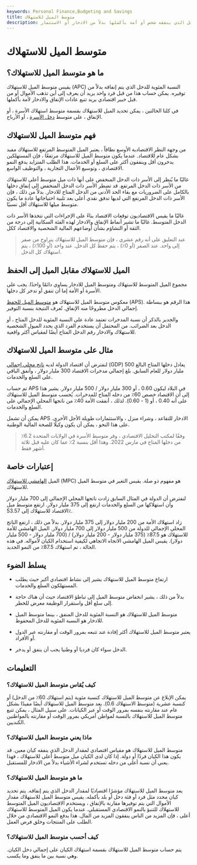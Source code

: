 ```yaml
---
keywords: Personal Finance,Budgeting and Savings
title: متوسط الميل للاستهلاك
description: يقيس متوسط الميل للاستهلاك النسبة المئوية للدخل الذي ينفقه شخص أو أمة بأكملها بدلاً من الادخار أو الاستثمار.
---
```


# متوسط الميل للاستهلاك
## ما هو متوسط الميل للاستهلاك؟

يقيس متوسط الميل للاستهلاك (APC) النسبة المئوية للدخل الذي يتم إنفاقه بدلاً من توفيره. يمكن حساب هذا من قبل فرد واحد يريد أن يعرف إلى أين تذهب الأموال أو من قبل خبير اقتصادي يريد تتبع عادات الإنفاق والادخار لأمة بأكملها.

في كلتا الحالتين ، يمكن تحديد الميل للاستهلاك بقسمة متوسط استهلاك الأسرة ، أو الإنفاق ، على متوسط [دخل الأسرة](/household_income) ، أو الأرباح.

## فهم متوسط الميل للاستهلاك

من وجهة النظر الاقتصادية الأوسع نطاقاً ، يعتبر الميل المتوسط المرتفع للاستهلاك مفيد بشكل عام للاقتصاد. عندما يكون متوسط الميل للاستهلاك مرتفعًا ، فإن المستهلكين يدخرون أقل وينفقون أكثر على السلع أو الخدمات. هذا الطلب المتزايد يدفع النمو الاقتصادي ، وتوسيع الأعمال التجارية ، والتوظيف الواسع.

غالبًا ما يُنظر إلى الأسر ذات الدخل المنخفض على أنها ذات ميل متوسط أعلى للاستهلاك من الأسر ذات الدخل المرتفع. قد تضطر الأسر ذات الدخل المنخفض إلى إنفاق دخلها بالكامل على الضروريات مع بقاء الحد الأدنى من الدخل المتاح للادخار. بدلاً من ذلك ، فإن الأسر ذات الدخل المرتفع التي لديها تدفق نقدي أعلى بعد تلبية احتياجاتها عادة ما يكون متوسط ميلها للاستهلاك أقل نسبيًا.

غالبًا ما يقيس الاقتصاديون توقعات الاقتصاد بناءً على الإجراءات التي تتخذها الأسر ذات الدخل المتوسط. غالبًا ما تشير أنماط الإنفاق والادخار لهذه الفئة السكانية إلى درجة من الثقة أو التشاؤم بشأن أوضاعهم المالية الشخصية والاقتصاد ككل.

> عند التعليق على أنه رقم عشري ، فإن متوسط الميل للاستهلاك يتراوح من صفر إلى واحد. عند الصفر (أو 0٪) ، يتم حفظ كل الدخل. عند واحد (أو 100٪) ، يتم استهلاك كل الدخل.

>

## الميل للاستهلاك مقابل الميل إلى الحفظ

مجموع الميل المتوسط للاستهلاك ومتوسط الميل للادخار يساوي دائمًا واحدًا. يجب على الأسرة أو الأمة إما أن تنفق أو تدخر كل دخلها.

معكوس متوسط الميل للاستهلاك هو [متوسط الميل للحفظ](/average-propensity-to-save) (APS). هذا الرقم هو ببساطة إجمالي الدخل مطروحًا منه الإنفاق. تُعرف النتيجة بنسبة التوفير.

والجدير بالذكر أن نسبة المدخرات تعتمد عادة على النسبة المئوية للدخل المتاح ، أو الدخل بعد الضرائب. من المحتمل أن يستخدم الفرد الذي يحدد الميول الشخصية للاستهلاك والادخار رقم الدخل المتاح أيضًا لمقياس أكثر واقعية.

## مثال على متوسط الميل للاستهلاك

لنفترض أن اقتصاد الدولة لديه [ناتج محلي إجمالي](/gdp) (GDP) يعادل دخلها المتاح البالغ 500 مليار دولار للعام السابق. بلغ إجمالي مدخرات الاقتصاد 300 مليار دولار ، وأنفق الباقي على السلع والخدمات.

تم حساب APS في البلاد ليكون 0.60 ، أو 300 مليار دولار / 500 مليار دولار. يشير هذا إلى أن الاقتصاد خصص 60٪ من دخله المتاح للمدخرات. يُحسب متوسط الميل للاستهلاك على أنه 0.40 ، أو (1 - 0.60). لذلك ، أنفقت الأمة 40٪ من ناتجها المحلي الإجمالي على السلع والخدمات.

يمكن أن تشمل APS الادخار للتقاعد ، وشراء منزل ، والاستثمارات طويلة الأجل الأخرى. على هذا النحو ، يمكن أن يكون وكيلًا للصحة المالية الوطنية.

> وفقًا لمكتب التحليل الاقتصادي ، وفر متوسط الأسرة في الولايات المتحدة 6.2٪ من دخلها المتاح في مارس 2022. وهذا أقل بنسبة 2٪ عما كان عليه قبل ثلاثة أشهر فقط.

>

## إعتبارات خاصة

الميل [الهامشي للاستهلاك](/marginalpropensitytoconsume) (MPC) هو مفهوم ذو صلة. يقيس التغير في متوسط الميل للاستهلاك.

لنفترض أن الدولة في المثال السابق زادت ناتجها المحلي الإجمالي إلى 700 مليار دولار وأن استهلاكها من السلع والخدمات ارتفع إلى 375 مليار دولار. ارتفع متوسط ميل الاقتصاد للاستهلاك إلى 53.57٪.

زاد استهلاك الأمة من 200 مليار دولار إلى 375 مليار دولار. بدلاً من ذلك ، ارتفع الناتج المحلي الإجمالي للدولة من 500 مليار دولار إلى 700 مليار دولار. الميل الهامشي للأمة للاستهلاك هو 87.5٪ (375 مليار دولار - 200 مليار دولار) / (700 مليار دولار - 500 مليار دولار). يقيس الميل الهامشي الاتجاه الاتجاهي لكيفية استخدام الكيان لأمواله. في هذه الحالة ، تم استهلاك 87.5٪ من النمو الجديد.

## يسلط الضوء

- ارتفاع متوسط الميل للاستهلاك يشير إلى نشاط اقتصادي أكبر حيث يطلب المستهلكون السلع والخدمات.

- بدلاً من ذلك ، يشير انخفاض متوسط الميل إلى تباطؤ الاقتصاد حيث أن هناك حاجة إلى سلع أقل واستقرار الوظيفة معرض للخطر.

- متوسط الميل للاستهلاك هو النسبة المئوية للدخل المنفق ، بينما متوسط الميل للادخار هو النسبة المئوية للدخل المحفوظ.

- يعتبر متوسط الميل للاستهلاك أكثر إفادة عند تتبعه بمرور الوقت أو مقارنته عبر الدول أو الأفراد.

- الدخل سواء كان فرديا أو وطنيا يجب أن ينفق أو يدخر.

## التعليمات

### كيف يُقاس متوسط الميل للاستهلاك؟

يمكن الإبلاغ عن متوسط الميل للاستهلاك كنسبة مئوية (يتم استهلاك 60٪ من الدخل) أو كنسبة عشرية (متوسط الاستهلاك 0.6). يعد متوسط الميل للاستهلاك أيضًا مفيدًا بشكل عام عند مقارنته بنفسه بمرور الوقت أو عبر الكيانات. على سبيل المثال ، يمكن تتبع متوسط الميل للاستهلاك بالنسبة لمواطن أمريكي بمرور الوقت أو مقارنته بالمواطنين الكنديين.

### ماذا يعني متوسط الميل للاستهلاك؟

متوسط الميل للاستهلاك هو مقياس اقتصادي لمقدار الدخل الذي ينفقه كيان معين. قد يكون هذا الكيان فردًا أو دولة. إذا كان لدى الكيان ميل متوسط أعلى للاستهلاك ، فهذا يعني أن نسبة أعلى من دخله تستخدم لشراء الأشياء بدلاً من الادخار للمستقبل.

### ما هو متوسط الميل للاستهلاك؟

يعد متوسط الميل للاستهلاك مؤشرًا اقتصاديًا لمقدار الدخل الذي يتم إنفاقه. يتم تحديد كيان محدد مثل فرد أو فئة دخل أو بلد بأكمله. يقيس متوسط الميل للاستهلاك مقدار الأموال التي يتم توفيرها مقارنة بالإنفاق ، ويستخدم الاقتصاديون الميل المتوسط للاستهلاك للتنبؤ بالنمو الاقتصادي المستقبلي. عندما يكون الميل المتوسط للاستهلاك أعلى ، فإن المزيد من الناس ينفقون المزيد من المال. هذا يدفع النمو الاقتصادي من خلال الطلب على المنتجات وخلق فرص العمل.

### كيف أحسب متوسط الميل للاستهلاك؟

يتم حساب متوسط الميل للاستهلاك بقسمة استهلاك الكيان على إجمالي دخل الكيان. وهي نسبة بين ما ينفق وما يكسب.

